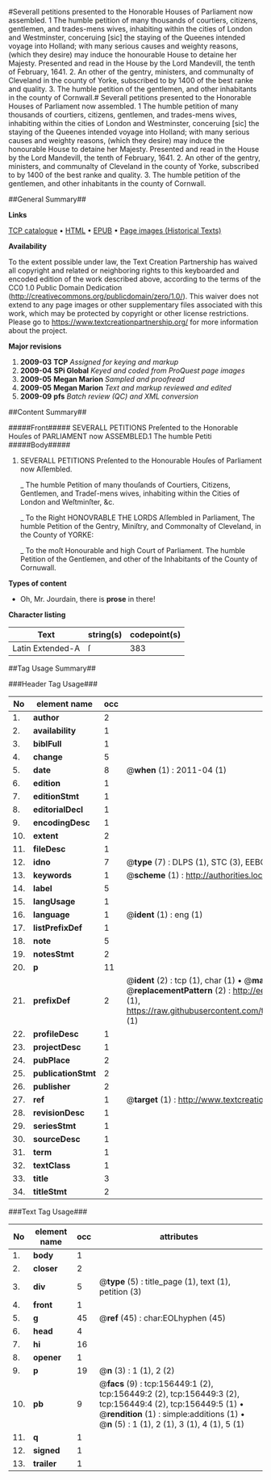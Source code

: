 #Severall petitions presented to the Honorable Houses of Parliament now assembled. 1 The humble petition of many thousands of courtiers, citizens, gentlemen, and trades-mens wives, inhabiting within the cities of London and Westminster, conceruing [sic] the staying of the Queenes intended voyage into Holland; with many serious causes and weighty reasons, (which they desire) may induce the honourable House to detaine her Majesty. Presented and read in the House by the Lord Mandevill, the tenth of February, 1641. 2. An other of the gentry, ministers, and communalty of Cleveland in the county of Yorke, subscribed to by 1400 of the best ranke and quality. 3. The humble petition of the gentlemen, and other inhabitants in the county of Cornwall.#
Severall petitions presented to the Honorable Houses of Parliament now assembled. 1 The humble petition of many thousands of courtiers, citizens, gentlemen, and trades-mens wives, inhabiting within the cities of London and Westminster, conceruing [sic] the staying of the Queenes intended voyage into Holland; with many serious causes and weighty reasons, (which they desire) may induce the honourable House to detaine her Majesty. Presented and read in the House by the Lord Mandevill, the tenth of February, 1641. 2. An other of the gentry, ministers, and communalty of Cleveland in the county of Yorke, subscribed to by 1400 of the best ranke and quality. 3. The humble petition of the gentlemen, and other inhabitants in the county of Cornwall.

##General Summary##

**Links**

[TCP catalogue](http://www.ota.ox.ac.uk/tcp/)  • 
[HTML](http://tei.it.ox.ac.uk/tcp/Texts-HTML/free/A78/A78176.html)  • 
[EPUB](http://tei.it.ox.ac.uk/tcp/Texts-EPUB/free/A78/A78176.epub) • 
[Page images (Historical Texts)](https://historicaltexts.jisc.ac.uk/eebo-99859985e)

**Availability**

To the extent possible under law, the Text Creation Partnership has waived all copyright and related or neighboring rights to this keyboarded and encoded edition of the work described above, according to the terms of the CC0 1.0 Public Domain Dedication (http://creativecommons.org/publicdomain/zero/1.0/). This waiver does not extend to any page images or other supplementary files associated with this work, which may be protected by copyright or other license restrictions. Please go to https://www.textcreationpartnership.org/ for more information about the project.

**Major revisions**

1. __2009-03__ __TCP__ *Assigned for keying and markup*
1. __2009-04__ __SPi Global__ *Keyed and coded from ProQuest page images*
1. __2009-05__ __Megan Marion__ *Sampled and proofread*
1. __2009-05__ __Megan Marion__ *Text and markup reviewed and edited*
1. __2009-09__ __pfs__ *Batch review (QC) and XML conversion*

##Content Summary##

#####Front#####
SEVERALL PETITIONS Preſented to the Honorable Houſes of PARLIAMENT now ASSEMBLED.1 The humble Petiti
#####Body#####

1. SEVERALL PETITIONS Preſented to the Honourable Houſes of Parliament now Aſſembled.

    _ The humble Petition of many thouſands of Courtiers, Citizens, Gentlemen, and Tradeſ-mens wives, inhabiting within the Cities of London and Weſtminſter, &c.

    _ To the Right HONOVRABLE THE LORDS Aſſembled in Parliament, The humble Petition of the Gentry, Miniſtry, and Commonalty of Cleveland, in the County of YORKE:

    _ To the moſt Honourable and high Court of Parliament. The humble Petition of the Gentlemen, and other of the Inhabitants of the County of Cornuwall.

**Types of content**

  * Oh, Mr. Jourdain, there is **prose** in there!

**Character listing**


|Text|string(s)|codepoint(s)|
|---|---|---|
|Latin Extended-A|ſ|383|

##Tag Usage Summary##

###Header Tag Usage###

|No|element name|occ|attributes|
|---|---|---|---|
|1.|__author__|2||
|2.|__availability__|1||
|3.|__biblFull__|1||
|4.|__change__|5||
|5.|__date__|8| @__when__ (1) : 2011-04 (1)|
|6.|__edition__|1||
|7.|__editionStmt__|1||
|8.|__editorialDecl__|1||
|9.|__encodingDesc__|1||
|10.|__extent__|2||
|11.|__fileDesc__|1||
|12.|__idno__|7| @__type__ (7) : DLPS (1), STC (3), EEBO-CITATION (1), PROQUEST (1), VID (1)|
|13.|__keywords__|1| @__scheme__ (1) : http://authorities.loc.gov/ (1)|
|14.|__label__|5||
|15.|__langUsage__|1||
|16.|__language__|1| @__ident__ (1) : eng (1)|
|17.|__listPrefixDef__|1||
|18.|__note__|5||
|19.|__notesStmt__|2||
|20.|__p__|11||
|21.|__prefixDef__|2| @__ident__ (2) : tcp (1), char (1)  •  @__matchPattern__ (2) : ([0-9\-]+):([0-9IVX]+) (1), (.+) (1)  •  @__replacementPattern__ (2) : http://eebo.chadwyck.com/downloadtiff?vid=$1&page=$2 (1), https://raw.githubusercontent.com/textcreationpartnership/Texts/master/tcpchars.xml#$1 (1)|
|22.|__profileDesc__|1||
|23.|__projectDesc__|1||
|24.|__pubPlace__|2||
|25.|__publicationStmt__|2||
|26.|__publisher__|2||
|27.|__ref__|1| @__target__ (1) : http://www.textcreationpartnership.org/docs/. (1)|
|28.|__revisionDesc__|1||
|29.|__seriesStmt__|1||
|30.|__sourceDesc__|1||
|31.|__term__|1||
|32.|__textClass__|1||
|33.|__title__|3||
|34.|__titleStmt__|2||


###Text Tag Usage###

|No|element name|occ|attributes|
|---|---|---|---|
|1.|__body__|1||
|2.|__closer__|2||
|3.|__div__|5| @__type__ (5) : title_page (1), text (1), petition (3)|
|4.|__front__|1||
|5.|__g__|45| @__ref__ (45) : char:EOLhyphen (45)|
|6.|__head__|4||
|7.|__hi__|16||
|8.|__opener__|1||
|9.|__p__|19| @__n__ (3) : 1 (1), 2 (2)|
|10.|__pb__|9| @__facs__ (9) : tcp:156449:1 (2), tcp:156449:2 (2), tcp:156449:3 (2), tcp:156449:4 (2), tcp:156449:5 (1)  •  @__rendition__ (1) : simple:additions (1)  •  @__n__ (5) : 1 (1), 2 (1), 3 (1), 4 (1), 5 (1)|
|11.|__q__|1||
|12.|__signed__|1||
|13.|__trailer__|1||
